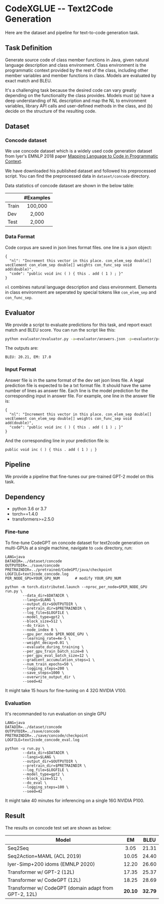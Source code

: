 # CodeXGLUE -- Text2Code Generation

Here are the dataset and pipeline for text-to-code generation task.

## Task Definition

Generate source code of class member functions in Java, given natural language description and class environment. Class environment is the programmatic context provided by the rest of the class, including other member variables and member functions in class. Models are evaluated by exact match and BLEU.

It's a challenging task because the desired code can vary greatly depending on the functionality the class provides. Models must (a) have a deep understanding of NL description and map the NL to environment variables, library API calls and user-defined methods in the class, and (b) decide on the structure of the resulting code.


## Dataset

### Concode dataset
We use concode dataset which is a widely used code generation dataset from Iyer's EMNLP 2018 paper [Mapping Language to Code in Programmatic Context](https://www.aclweb.org/anthology/D18-1192.pdf).

We have downloaded his published dataset and followed his preprocessed script. You can find the preprocessed data in `dataset/concode` directory.

Data statistics of concode dataset are shown in the below table:

|         |  #Examples  |
| ------- | :---------: |
|  Train  |   100,000   |
|   Dev   |    2,000    |
|  Test   |    2,000    |

### Data Format

Code corpus are saved in json lines format files. one line is a json object:
```
{
  "nl": "Increment this vector in this place. con_elem_sep double[] vecElement con_elem_sep double[] weights con_func_sep void add(double)",
  "code": "public void inc ( ) { this . add ( 1 ) ; }"
}
```

`nl` combines natural language description and class environment. Elements in class environment are seperated by special tokens like `con_elem_sep` and `con_func_sep`.

## Evaluator

We provide a script to evaluate predictions for this task, and report exact match and BLEU score. You can run the script like this:

```bash
python evaluator/evaluator.py -a=evaluator/answers.json -p=evaluator/predictions.txt
```

The outputs are:
```
BLEU: 20.21, EM: 17.0
```

### Input Format

Answer file is in the same format of the dev set json lines file. A legal prediction file is expected to be a txt format file. It should have the same number of lines as answer file. Each line is the model prediction for the corresponding input in answer file. For example, one line in the answer file is:
```
{
  "nl": "Increment this vector in this place. con_elem_sep double[] vecElement con_elem_sep double[] weights con_func_sep void add(double)",
  "code": "public void inc ( ) { this . add ( 1 ) ; }"
}
```

And the corresponding line in your prediction file is:
```
public void inc ( ) { this . add ( 1 ) ; }
```


## Pipeline

We provide a pipeline that fine-tunes our pre-trained GPT-2 model on this task.

## Dependency

- python 3.6 or 3.7
- torch==1.4.0
- transformers>=2.5.0

### Fine-tune
To fine-tune CodeGPT on concode dataset for text2code generation on multi-GPUs at a single machine, navigate to `code` directory, run:

```shell
LANG=java
DATADIR=../dataset/concode
OUTPUTDIR=../save/concode
PRETRAINDIR=../pretrained/CodeGPT/java/checkpoint
LOGFILE=text2code_concode.log
PER_NODE_GPU=YOUR_GPU_NUM       # modify YOUR_GPU_NUM

python -m torch.distributed.launch --nproc_per_node=$PER_NODE_GPU run.py \
        --data_dir=$DATADIR \
        --langs=$LANG \
        --output_dir=$OUTPUTDIR \
        --pretrain_dir=$PRETRAINDIR \
        --log_file=$LOGFILE \
        --model_type=gpt2 \
        --block_size=512 \
        --do_train \
        --node_index 0 \
        --gpu_per_node $PER_NODE_GPU \
        --learning_rate=4e-5 \
        --weight_decay=0.01 \
        --evaluate_during_training \
        --per_gpu_train_batch_size=8 \
        --per_gpu_eval_batch_size=12 \
        --gradient_accumulation_steps=1 \
        --num_train_epochs=50 \
        --logging_steps=200 \
        --save_steps=1000 \
        --overwrite_output_dir \
        --seed=42
```

It might take 15 hours for fine-tuning on 4 32G NVIDIA V100.

### Evaluation

It's recommanded to run evaluation on single GPU

```shell
LANG=java
DATADIR=../dataset/concode
OUTPUTDIR=../save/concode
PRETRAINDIR=../save/concode/checkpoint
LOGFILE=text2code_concode_eval.log

python -u run.py \
        --data_dir=$DATADIR \
        --langs=$LANG \
        --output_dir=$OUTPUTDIR \
        --pretrain_dir=$PRETRAINDIR \
        --log_file=$LOGFILE \
        --model_type=gpt2 \
        --block_size=512 \
        --do_eval \
        --logging_steps=100 \
        --seed=42
```

It might take 40 minutes for inferencing on a single 16G NVIDIA P100.

## Result

The results on concode test set are shown as below:

| Model                                                 |   EM    |   BLEU   |
| ----------------------------------------------------- | :-----: | :------: |
| Seq2Seq                                               |  3.05   |  21.31   |
| Seq2Action+MAML (ACL 2019)                            |  10.05  |  24.40   |
| Iyer-Simp+200 idoms (EMNLP 2020)                      |  12.20  |  26.60   |
| Transformer w/ GPT-2 (12L)                            |  17.35  |  25.37   |
| Transformer w/ CodeGPT (12L)                          |  18.25  |  28.69   |
| Transformer w/ CodeGPT (domain adapt from GPT-2, 12L) |**20.10**|**32.79** |

